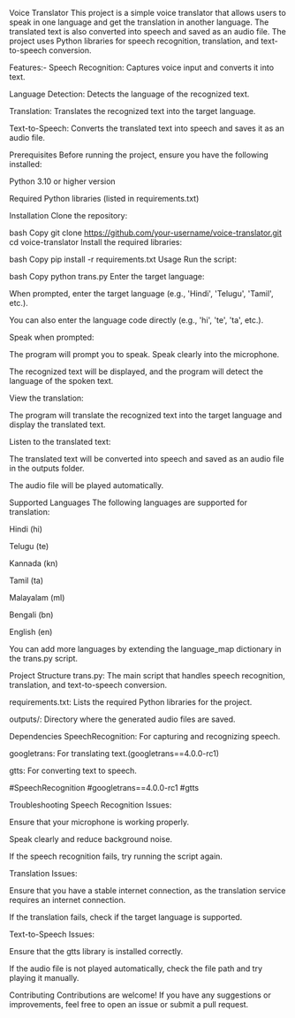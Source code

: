 Voice Translator
This project is a simple voice translator that allows users to speak in one language and get the translation in another language. The translated text is also converted into speech and saved as an audio file. The project uses Python libraries for speech recognition, translation, and text-to-speech conversion.

Features:-
Speech Recognition: Captures voice input and converts it into text.

Language Detection: Detects the language of the recognized text.

Translation: Translates the recognized text into the target language.

Text-to-Speech: Converts the translated text into speech and saves it as an audio file.

Prerequisites
Before running the project, ensure you have the following installed:

Python 3.10 or higher version

Required Python libraries (listed in requirements.txt)

Installation
Clone the repository:

bash
Copy
git clone https://github.com/your-username/voice-translator.git
cd voice-translator
Install the required libraries:

bash
Copy
pip install -r requirements.txt
Usage
Run the script:

bash
Copy
python trans.py
Enter the target language:

When prompted, enter the target language (e.g., 'Hindi', 'Telugu', 'Tamil', etc.).

You can also enter the language code directly (e.g., 'hi', 'te', 'ta', etc.).

Speak when prompted:

The program will prompt you to speak. Speak clearly into the microphone.

The recognized text will be displayed, and the program will detect the language of the spoken text.

View the translation:

The program will translate the recognized text into the target language and display the translated text.

Listen to the translated text:

The translated text will be converted into speech and saved as an audio file in the outputs folder.

The audio file will be played automatically.

Supported Languages
The following languages are supported for translation:

Hindi (hi)

Telugu (te)

Kannada (kn)

Tamil (ta)

Malayalam (ml)

Bengali (bn)

English (en)

You can add more languages by extending the language_map dictionary in the trans.py script.

Project Structure
trans.py: The main script that handles speech recognition, translation, and text-to-speech conversion.

requirements.txt: Lists the required Python libraries for the project.

outputs/: Directory where the generated audio files are saved.

Dependencies
SpeechRecognition: For capturing and recognizing speech.

googletrans: For translating text.(googletrans==4.0.0-rc1)

gtts: For converting text to speech.

#SpeechRecognition
#googletrans==4.0.0-rc1
#gtts


Troubleshooting
Speech Recognition Issues:

Ensure that your microphone is working properly.

Speak clearly and reduce background noise.

If the speech recognition fails, try running the script again.

Translation Issues:

Ensure that you have a stable internet connection, as the translation service requires an internet connection.

If the translation fails, check if the target language is supported.

Text-to-Speech Issues:

Ensure that the gtts library is installed correctly.

If the audio file is not played automatically, check the file path and try playing it manually.

Contributing
Contributions are welcome! If you have any suggestions or improvements, feel free to open an issue or submit a pull request.

